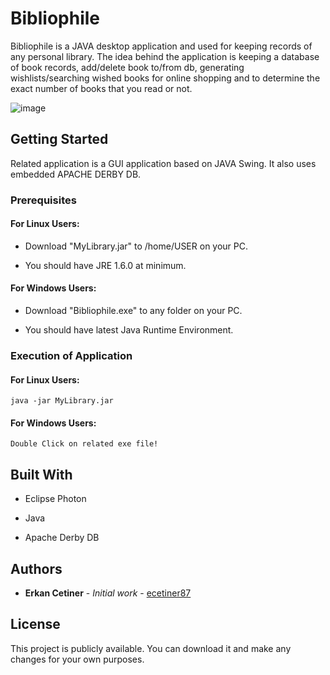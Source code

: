 # Bibliophile

Bibliophile is a JAVA desktop application and used for keeping records of any personal library. The idea behind the application is keeping a database of book records, add/delete book to/from db, generating wishlists/searching wished books for online shopping and to determine the exact number of books that you read or not. 

![image](https://user-images.githubusercontent.com/43776056/59436390-30b3b400-8df8-11e9-9d8f-d999a81da168.png)

## Getting Started

Related application is a GUI application based on JAVA Swing. It also uses embedded APACHE DERBY DB. 

### Prerequisites

#### For Linux Users:

* Download "MyLibrary.jar" to /home/USER on your PC. 

* You should have JRE 1.6.0 at minimum.

#### For Windows Users:

* Download "Bibliophile.exe" to any folder on your PC.

* You should have latest Java Runtime Environment.


### Execution of Application

#### For Linux Users:
```
java -jar MyLibrary.jar
```

#### For Windows Users:
```
Double Click on related exe file!
```


## Built With

* Eclipse Photon

* Java

* Apache Derby DB



## Authors

* **Erkan Cetiner** - *Initial work* - [ecetiner87](https://github.com/ecetiner87)


## License

This project is publicly available. You can download it and make any changes for your own purposes.

